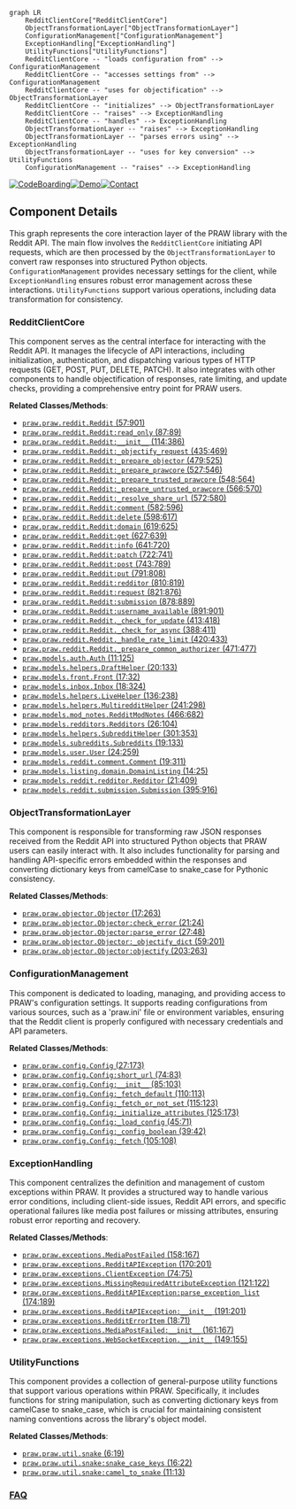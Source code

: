 ```mermaid
graph LR
    RedditClientCore["RedditClientCore"]
    ObjectTransformationLayer["ObjectTransformationLayer"]
    ConfigurationManagement["ConfigurationManagement"]
    ExceptionHandling["ExceptionHandling"]
    UtilityFunctions["UtilityFunctions"]
    RedditClientCore -- "loads configuration from" --> ConfigurationManagement
    RedditClientCore -- "accesses settings from" --> ConfigurationManagement
    RedditClientCore -- "uses for objectification" --> ObjectTransformationLayer
    RedditClientCore -- "initializes" --> ObjectTransformationLayer
    RedditClientCore -- "raises" --> ExceptionHandling
    RedditClientCore -- "handles" --> ExceptionHandling
    ObjectTransformationLayer -- "raises" --> ExceptionHandling
    ObjectTransformationLayer -- "parses errors using" --> ExceptionHandling
    ObjectTransformationLayer -- "uses for key conversion" --> UtilityFunctions
    ConfigurationManagement -- "raises" --> ExceptionHandling
```
[![CodeBoarding](https://img.shields.io/badge/Generated%20by-CodeBoarding-9cf?style=flat-square)](https://github.com/CodeBoarding/GeneratedOnBoardings)[![Demo](https://img.shields.io/badge/Try%20our-Demo-blue?style=flat-square)](https://www.codeboarding.org/demo)[![Contact](https://img.shields.io/badge/Contact%20us%20-%20contact@codeboarding.org-lightgrey?style=flat-square)](mailto:contact@codeboarding.org)

## Component Details

This graph represents the core interaction layer of the PRAW library with the Reddit API. The main flow involves the `RedditClientCore` initiating API requests, which are then processed by the `ObjectTransformationLayer` to convert raw responses into structured Python objects. `ConfigurationManagement` provides necessary settings for the client, while `ExceptionHandling` ensures robust error management across these interactions. `UtilityFunctions` support various operations, including data transformation for consistency.

### RedditClientCore
This component serves as the central interface for interacting with the Reddit API. It manages the lifecycle of API interactions, including initialization, authentication, and dispatching various types of HTTP requests (GET, POST, PUT, DELETE, PATCH). It also integrates with other components to handle objectification of responses, rate limiting, and update checks, providing a comprehensive entry point for PRAW users.


**Related Classes/Methods**:

- <a href="https://github.com/praw-dev/praw/blob/master/praw/reddit.py#L57-L901" target="_blank" rel="noopener noreferrer">`praw.praw.reddit.Reddit` (57:901)</a>
- <a href="https://github.com/praw-dev/praw/blob/master/praw/reddit.py#L87-L89" target="_blank" rel="noopener noreferrer">`praw.praw.reddit.Reddit:read_only` (87:89)</a>
- <a href="https://github.com/praw-dev/praw/blob/master/praw/reddit.py#L114-L386" target="_blank" rel="noopener noreferrer">`praw.praw.reddit.Reddit:__init__` (114:386)</a>
- <a href="https://github.com/praw-dev/praw/blob/master/praw/reddit.py#L435-L469" target="_blank" rel="noopener noreferrer">`praw.praw.reddit.Reddit:_objectify_request` (435:469)</a>
- <a href="https://github.com/praw-dev/praw/blob/master/praw/reddit.py#L479-L525" target="_blank" rel="noopener noreferrer">`praw.praw.reddit.Reddit:_prepare_objector` (479:525)</a>
- <a href="https://github.com/praw-dev/praw/blob/master/praw/reddit.py#L527-L546" target="_blank" rel="noopener noreferrer">`praw.praw.reddit.Reddit:_prepare_prawcore` (527:546)</a>
- <a href="https://github.com/praw-dev/praw/blob/master/praw/reddit.py#L548-L564" target="_blank" rel="noopener noreferrer">`praw.praw.reddit.Reddit:_prepare_trusted_prawcore` (548:564)</a>
- <a href="https://github.com/praw-dev/praw/blob/master/praw/reddit.py#L566-L570" target="_blank" rel="noopener noreferrer">`praw.praw.reddit.Reddit:_prepare_untrusted_prawcore` (566:570)</a>
- <a href="https://github.com/praw-dev/praw/blob/master/praw/reddit.py#L572-L580" target="_blank" rel="noopener noreferrer">`praw.praw.reddit.Reddit:_resolve_share_url` (572:580)</a>
- <a href="https://github.com/praw-dev/praw/blob/master/praw/reddit.py#L582-L596" target="_blank" rel="noopener noreferrer">`praw.praw.reddit.Reddit:comment` (582:596)</a>
- <a href="https://github.com/praw-dev/praw/blob/master/praw/reddit.py#L598-L617" target="_blank" rel="noopener noreferrer">`praw.praw.reddit.Reddit:delete` (598:617)</a>
- <a href="https://github.com/praw-dev/praw/blob/master/praw/reddit.py#L619-L625" target="_blank" rel="noopener noreferrer">`praw.praw.reddit.Reddit:domain` (619:625)</a>
- <a href="https://github.com/praw-dev/praw/blob/master/praw/reddit.py#L627-L639" target="_blank" rel="noopener noreferrer">`praw.praw.reddit.Reddit:get` (627:639)</a>
- <a href="https://github.com/praw-dev/praw/blob/master/praw/reddit.py#L641-L720" target="_blank" rel="noopener noreferrer">`praw.praw.reddit.Reddit:info` (641:720)</a>
- <a href="https://github.com/praw-dev/praw/blob/master/praw/reddit.py#L722-L741" target="_blank" rel="noopener noreferrer">`praw.praw.reddit.Reddit:patch` (722:741)</a>
- <a href="https://github.com/praw-dev/praw/blob/master/praw/reddit.py#L743-L789" target="_blank" rel="noopener noreferrer">`praw.praw.reddit.Reddit:post` (743:789)</a>
- <a href="https://github.com/praw-dev/praw/blob/master/praw/reddit.py#L791-L808" target="_blank" rel="noopener noreferrer">`praw.praw.reddit.Reddit:put` (791:808)</a>
- <a href="https://github.com/praw-dev/praw/blob/master/praw/reddit.py#L810-L819" target="_blank" rel="noopener noreferrer">`praw.praw.reddit.Reddit:redditor` (810:819)</a>
- <a href="https://github.com/praw-dev/praw/blob/master/praw/reddit.py#L821-L876" target="_blank" rel="noopener noreferrer">`praw.praw.reddit.Reddit:request` (821:876)</a>
- <a href="https://github.com/praw-dev/praw/blob/master/praw/reddit.py#L878-L889" target="_blank" rel="noopener noreferrer">`praw.praw.reddit.Reddit:submission` (878:889)</a>
- <a href="https://github.com/praw-dev/praw/blob/master/praw/reddit.py#L891-L901" target="_blank" rel="noopener noreferrer">`praw.praw.reddit.Reddit:username_available` (891:901)</a>
- <a href="https://github.com/praw-dev/praw/blob/master/praw/reddit.py#L413-L418" target="_blank" rel="noopener noreferrer">`praw.praw.reddit.Reddit._check_for_update` (413:418)</a>
- <a href="https://github.com/praw-dev/praw/blob/master/praw/reddit.py#L388-L411" target="_blank" rel="noopener noreferrer">`praw.praw.reddit.Reddit._check_for_async` (388:411)</a>
- <a href="https://github.com/praw-dev/praw/blob/master/praw/reddit.py#L420-L433" target="_blank" rel="noopener noreferrer">`praw.praw.reddit.Reddit._handle_rate_limit` (420:433)</a>
- <a href="https://github.com/praw-dev/praw/blob/master/praw/reddit.py#L471-L477" target="_blank" rel="noopener noreferrer">`praw.praw.reddit.Reddit._prepare_common_authorizer` (471:477)</a>
- <a href="https://github.com/praw-dev/praw/blob/master/praw/models/auth.py#L11-L125" target="_blank" rel="noopener noreferrer">`praw.models.auth.Auth` (11:125)</a>
- <a href="https://github.com/praw-dev/praw/blob/master/praw/models/helpers.py#L20-L133" target="_blank" rel="noopener noreferrer">`praw.models.helpers.DraftHelper` (20:133)</a>
- <a href="https://github.com/praw-dev/praw/blob/master/praw/models/front.py#L17-L32" target="_blank" rel="noopener noreferrer">`praw.models.front.Front` (17:32)</a>
- <a href="https://github.com/praw-dev/praw/blob/master/praw/models/inbox.py#L18-L324" target="_blank" rel="noopener noreferrer">`praw.models.inbox.Inbox` (18:324)</a>
- <a href="https://github.com/praw-dev/praw/blob/master/praw/models/helpers.py#L136-L238" target="_blank" rel="noopener noreferrer">`praw.models.helpers.LiveHelper` (136:238)</a>
- <a href="https://github.com/praw-dev/praw/blob/master/praw/models/helpers.py#L241-L298" target="_blank" rel="noopener noreferrer">`praw.models.helpers.MultiredditHelper` (241:298)</a>
- <a href="https://github.com/praw-dev/praw/blob/master/praw/models/mod_notes.py#L466-L682" target="_blank" rel="noopener noreferrer">`praw.models.mod_notes.RedditModNotes` (466:682)</a>
- <a href="https://github.com/praw-dev/praw/blob/master/praw/models/redditors.py#L26-L104" target="_blank" rel="noopener noreferrer">`praw.models.redditors.Redditors` (26:104)</a>
- <a href="https://github.com/praw-dev/praw/blob/master/praw/models/helpers.py#L301-L353" target="_blank" rel="noopener noreferrer">`praw.models.helpers.SubredditHelper` (301:353)</a>
- <a href="https://github.com/praw-dev/praw/blob/master/praw/models/subreddits.py#L19-L133" target="_blank" rel="noopener noreferrer">`praw.models.subreddits.Subreddits` (19:133)</a>
- <a href="https://github.com/praw-dev/praw/blob/master/praw/models/user.py#L24-L259" target="_blank" rel="noopener noreferrer">`praw.models.user.User` (24:259)</a>
- <a href="https://github.com/praw-dev/praw/blob/master/praw/models/reddit/comment.py#L19-L311" target="_blank" rel="noopener noreferrer">`praw.models.reddit.comment.Comment` (19:311)</a>
- <a href="https://github.com/praw-dev/praw/blob/master/praw/models/listing/domain.py#L14-L25" target="_blank" rel="noopener noreferrer">`praw.models.listing.domain.DomainListing` (14:25)</a>
- <a href="https://github.com/praw-dev/praw/blob/master/praw/models/reddit/redditor.py#L21-L409" target="_blank" rel="noopener noreferrer">`praw.models.reddit.redditor.Redditor` (21:409)</a>
- <a href="https://github.com/praw-dev/praw/blob/master/praw/models/reddit/submission.py#L395-L916" target="_blank" rel="noopener noreferrer">`praw.models.reddit.submission.Submission` (395:916)</a>


### ObjectTransformationLayer
This component is responsible for transforming raw JSON responses received from the Reddit API into structured Python objects that PRAW users can easily interact with. It also includes functionality for parsing and handling API-specific errors embedded within the responses and converting dictionary keys from camelCase to snake_case for Pythonic consistency.


**Related Classes/Methods**:

- <a href="https://github.com/praw-dev/praw/blob/master/praw/objector.py#L17-L263" target="_blank" rel="noopener noreferrer">`praw.praw.objector.Objector` (17:263)</a>
- <a href="https://github.com/praw-dev/praw/blob/master/praw/objector.py#L21-L24" target="_blank" rel="noopener noreferrer">`praw.praw.objector.Objector:check_error` (21:24)</a>
- <a href="https://github.com/praw-dev/praw/blob/master/praw/objector.py#L27-L48" target="_blank" rel="noopener noreferrer">`praw.praw.objector.Objector:parse_error` (27:48)</a>
- <a href="https://github.com/praw-dev/praw/blob/master/praw/objector.py#L59-L201" target="_blank" rel="noopener noreferrer">`praw.praw.objector.Objector:_objectify_dict` (59:201)</a>
- <a href="https://github.com/praw-dev/praw/blob/master/praw/objector.py#L203-L263" target="_blank" rel="noopener noreferrer">`praw.praw.objector.Objector:objectify` (203:263)</a>


### ConfigurationManagement
This component is dedicated to loading, managing, and providing access to PRAW's configuration settings. It supports reading configurations from various sources, such as a 'praw.ini' file or environment variables, ensuring that the Reddit client is properly configured with necessary credentials and API parameters.


**Related Classes/Methods**:

- <a href="https://github.com/praw-dev/praw/blob/master/praw/config.py#L27-L173" target="_blank" rel="noopener noreferrer">`praw.praw.config.Config` (27:173)</a>
- <a href="https://github.com/praw-dev/praw/blob/master/praw/config.py#L74-L83" target="_blank" rel="noopener noreferrer">`praw.praw.config.Config:short_url` (74:83)</a>
- <a href="https://github.com/praw-dev/praw/blob/master/praw/config.py#L85-L103" target="_blank" rel="noopener noreferrer">`praw.praw.config.Config:__init__` (85:103)</a>
- <a href="https://github.com/praw-dev/praw/blob/master/praw/config.py#L110-L113" target="_blank" rel="noopener noreferrer">`praw.praw.config.Config:_fetch_default` (110:113)</a>
- <a href="https://github.com/praw-dev/praw/blob/master/praw/config.py#L115-L123" target="_blank" rel="noopener noreferrer">`praw.praw.config.Config:_fetch_or_not_set` (115:123)</a>
- <a href="https://github.com/praw-dev/praw/blob/master/praw/config.py#L125-L173" target="_blank" rel="noopener noreferrer">`praw.praw.config.Config:_initialize_attributes` (125:173)</a>
- <a href="https://github.com/praw-dev/praw/blob/master/praw/config.py#L45-L71" target="_blank" rel="noopener noreferrer">`praw.praw.config.Config:_load_config` (45:71)</a>
- <a href="https://github.com/praw-dev/praw/blob/master/praw/config.py#L39-L42" target="_blank" rel="noopener noreferrer">`praw.praw.config.Config:_config_boolean` (39:42)</a>
- <a href="https://github.com/praw-dev/praw/blob/master/praw/config.py#L105-L108" target="_blank" rel="noopener noreferrer">`praw.praw.config.Config:_fetch` (105:108)</a>


### ExceptionHandling
This component centralizes the definition and management of custom exceptions within PRAW. It provides a structured way to handle various error conditions, including client-side issues, Reddit API errors, and specific operational failures like media post failures or missing attributes, ensuring robust error reporting and recovery.


**Related Classes/Methods**:

- <a href="https://github.com/praw-dev/praw/blob/master/praw/exceptions.py#L158-L167" target="_blank" rel="noopener noreferrer">`praw.praw.exceptions.MediaPostFailed` (158:167)</a>
- <a href="https://github.com/praw-dev/praw/blob/master/praw/exceptions.py#L170-L201" target="_blank" rel="noopener noreferrer">`praw.praw.exceptions.RedditAPIException` (170:201)</a>
- <a href="https://github.com/praw-dev/praw/blob/master/praw/exceptions.py#L74-L75" target="_blank" rel="noopener noreferrer">`praw.praw.exceptions.ClientException` (74:75)</a>
- <a href="https://github.com/praw-dev/praw/blob/master/praw/exceptions.py#L121-L122" target="_blank" rel="noopener noreferrer">`praw.praw.exceptions.MissingRequiredAttributeException` (121:122)</a>
- <a href="https://github.com/praw-dev/praw/blob/master/praw/exceptions.py#L174-L189" target="_blank" rel="noopener noreferrer">`praw.praw.exceptions.RedditAPIException:parse_exception_list` (174:189)</a>
- <a href="https://github.com/praw-dev/praw/blob/master/praw/exceptions.py#L191-L201" target="_blank" rel="noopener noreferrer">`praw.praw.exceptions.RedditAPIException:__init__` (191:201)</a>
- <a href="https://github.com/praw-dev/praw/blob/master/praw/exceptions.py#L18-L71" target="_blank" rel="noopener noreferrer">`praw.praw.exceptions.RedditErrorItem` (18:71)</a>
- <a href="https://github.com/praw-dev/praw/blob/master/praw/exceptions.py#L161-L167" target="_blank" rel="noopener noreferrer">`praw.praw.exceptions.MediaPostFailed:__init__` (161:167)</a>
- <a href="https://github.com/praw-dev/praw/blob/master/praw/exceptions.py#L149-L155" target="_blank" rel="noopener noreferrer">`praw.praw.exceptions.WebSocketException.__init__` (149:155)</a>


### UtilityFunctions
This component provides a collection of general-purpose utility functions that support various operations within PRAW. Specifically, it includes functions for string manipulation, such as converting dictionary keys from camelCase to snake_case, which is crucial for maintaining consistent naming conventions across the library's object model.


**Related Classes/Methods**:

- <a href="https://github.com/praw-dev/praw/blob/master/praw/util/snake.py#L6-L19" target="_blank" rel="noopener noreferrer">`praw.praw.util.snake` (6:19)</a>
- <a href="https://github.com/praw-dev/praw/blob/master/praw/util/snake.py#L16-L22" target="_blank" rel="noopener noreferrer">`praw.praw.util.snake:snake_case_keys` (16:22)</a>
- <a href="https://github.com/praw-dev/praw/blob/master/praw/util/snake.py#L11-L13" target="_blank" rel="noopener noreferrer">`praw.praw.util.snake:camel_to_snake` (11:13)</a>




### [FAQ](https://github.com/CodeBoarding/GeneratedOnBoardings/tree/main?tab=readme-ov-file#faq)